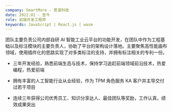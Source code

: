 ```yaml
---
company: SmartMore - 思谋科技
date: 2022.02 - 至今
role: 前端开发工程师
keywords: JavaScript | React.js | wasm
---
```


团队主要负责公司内部自研 AI 智能工业云平台的功能开发，在团队中作为工程基础以及标注模块的主要负责人，协助了平台的架构设计落地。主要聚焦高性能画布领域，使用插件化的思路实现了对多类标注的支持，并拥有标注相关的专利一份。

- 三年开发经验，熟悉前端生态与技术，保持学习追赶前端领域前沿技术，热爱编程，热爱前端

- 拥有丰富的人工智能行业从业经验，作为 TPM 角色服务 KA 客户并主导交付过若干项目

- 连续三年获得公司优秀员工、知识分享达人、最佳团队等奖励，工作认真，绩效成果突出
